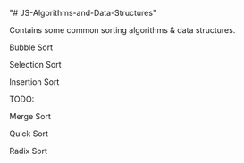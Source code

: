 "# JS-Algorithms-and-Data-Structures" 

Contains some common sorting algorithms & data structures.

Bubble Sort

Selection Sort

Insertion Sort

TODO:

Merge Sort

Quick Sort

Radix Sort